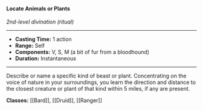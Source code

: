 #### Locate Animals or Plants
*2nd-level divination (ritual)*
___
- **Casting Time:** 1 action
- **Range:** Self
- **Components:** V, S, M (a bit of fur from a bloodhound)
- **Duration:** Instantaneous
---
Describe or name a specific kind of beast or plant. Concentrating on the voice of nature in your surroundings, you learn the direction and distance to the closest creature or plant of that kind within 5 miles, if any are present.

**Classes:** [[Bard]], [[Druid]], [[Ranger]]